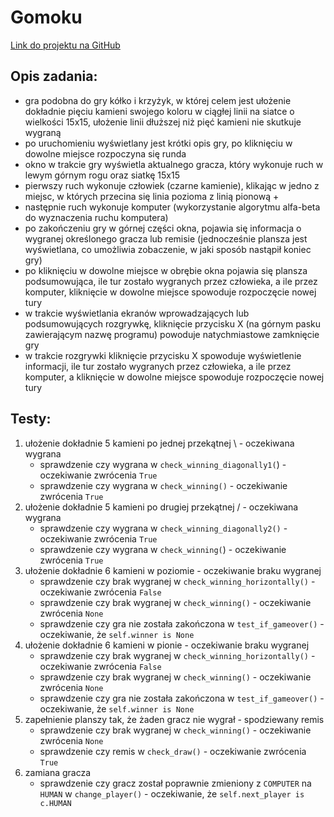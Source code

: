 # Gomoku
[Link do projektu na GitHub](https://github.com/pmasior/gomoku)

## Opis zadania:
* gra podobna do gry kółko i krzyżyk, w której celem jest ułożenie dokładnie pięciu kamieni swojego koloru w ciągłej linii na siatce o wielkości 15x15, ułożenie linii dłuższej niż pięć kamieni nie skutkuje wygraną
* po uruchomieniu wyświetlany jest krótki opis gry, po kliknięciu w dowolne miejsce rozpoczyna się runda
* okno w trakcie gry wyświetla aktualnego gracza, który wykonuje ruch w lewym górnym rogu oraz siatkę 15x15
* pierwszy ruch wykonuje człowiek (czarne kamienie), klikając w jedno z miejsc, w których przecina się linia pozioma z linią pionową +
* następnie ruch wykonuje komputer (wykorzystanie algorytmu alfa-beta do wyznaczenia ruchu komputera)
* po zakończeniu gry w górnej części okna, pojawia się informacja o wygranej określonego gracza lub remisie (jednocześnie plansza jest wyświetlana, co umożliwia zobaczenie, w jaki sposób nastąpił koniec gry)
* po kliknięciu w dowolne miejsce w obrębie okna pojawia się plansza podsumowująca, ile tur zostało wygranych przez człowieka, a ile przez komputer, kliknięcie w dowolne miejsce spowoduje rozpoczęcie nowej tury
* w trakcie wyświetlania ekranów wprowadzających lub podsumowujących rozgrywkę, kliknięcie przycisku X (na górnym pasku zawierającym nazwę programu) powoduje natychmiastowe zamknięcie gry
* w trakcie rozgrywki kliknięcie przycisku X spowoduje wyświetlenie informacji, ile tur zostało wygranych przez człowieka, a ile przez komputer, a kliknięcie w dowolne miejsce spowoduje rozpoczęcie nowej tury

## Testy:
1. ułożenie dokładnie 5 kamieni po jednej przekątnej \  - oczekiwana wygrana
    * sprawdzenie czy wygrana w `check_winning_diagonally1(`) - oczekiwanie zwrócenia `True`
    * sprawdzenie czy wygrana w `check_winning()` - oczekiwanie zwrócenia `True`
2. ułożenie dokładnie 5 kamieni po drugiej przekątnej /  - oczekiwana wygrana
    * sprawdzenie czy wygrana w `check_winning_diagonally2()` - oczekiwanie zwrócenia `True`
    * sprawdzenie czy wygrana w `check_winning(`) - oczekiwanie zwrócenia `True`
3. ułożenie dokładnie 6 kamieni w poziomie - oczekiwanie braku wygranej 
    * sprawdzenie czy brak wygranej w `check_winning_horizontally()` - oczekiwanie zwrócenia `False`
    * sprawdzenie czy brak wygranej w `check_winning()` - oczekiwanie zwrócenia `None`
    * sprawdzenie czy gra nie została zakończona w `test_if_gameover()` - oczekiwanie, że `self.winner is None`
4. ułożenie dokładnie 6 kamieni w pionie - oczekiwanie braku wygranej 
    * sprawdzenie czy brak wygranej w `check_winning_horizontally()` - oczekiwanie zwrócenia `False`
    * sprawdzenie czy brak wygranej w `check_winning()` - oczekiwanie zwrócenia `None`
    * sprawdzenie czy gra nie została zakończona w `test_if_gameover()` - oczekiwanie, że `self.winner is None`
5. zapełnienie planszy tak, że żaden gracz nie wygrał - spodziewany remis
    * sprawdzenie czy brak wygranej w `check_winning()` - oczekiwanie zwrócenia `None`
    * sprawdzenie czy remis w `check_draw()` - oczekiwanie zwrócenia `True`
6. zamiana gracza 
    * sprawdzenie czy gracz został poprawnie zmieniony z `COMPUTER` na `HUMAN` w `change_player()` - oczekiwanie, że `self.next_player is c.HUMAN`